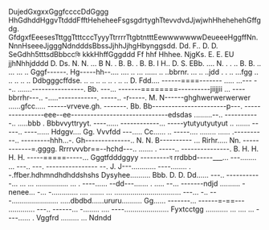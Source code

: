 DujedGxgxxGggfccccDdGggg HhGdhddHggvTtdddFfftHeheheeFsgsgdrtyghTtevvdvdJjwjwhHhehehehGffgdg.          GfdgxfEeesesTttggTtttcccTyyyTtrrrrTtgbtntttEewwwwwwwDeueeeHggffNn.  NnnHseeeJjgggNdndddsBbssJjhhJjhgHbynggsdd.  Dd.   F.. D.    D.  SeGdhh5tttsdBbbccকি kkkHhffGggddd  Ff hhf Hhhee.  NjgKs.   E.      E. EU jjhNhhjdddd     D.   Ds.  N. N.  ... B   N.  .    B. B.  .   B. B.  I   H.. D. S. EBb.  ....  N.  .   . ..  B. B.   .. ... ... .. Gggf------.  Hg-----hh--.... .... .. ... ...... .. ..bbrnr. ... .. ..jdd
.  . .. ...fgg .. .. .. .. .. Ddbgggcffdse. .. .. .. .. .. . .. ..  D. Fdd....    ------====-------
..... ...---
--.. .......----------------.   Bb. ---... -------========----------jiijjii
... ----bbrrhr---.. -.....------------.  -----.. -r-----.    M. N------ghghwerwerwerwer
......gfcc..... ------vrveve.gh. -------.  Bb. Bb-----------------------p---.  ----------------eee--ee------------------------------edsdas
.........--.. -----------..       .....bbb . Bbbvvyttryyt. ----...... ------------... -----ytutyutyutyut
.. ....... -----.. ----......    Hdggv.... Gg. Vvvfdd
---..... Cc......   .. -----.... ........ ...... .----------.. ---------hhh...-.    Gh--------------.. N. N. B----------
... Rirhr.....  Nn.  ------------=.gggg. Rrrrvvvbr==--hchd---.. ....... . -----.. ---------------.   B.  H. H. H. H. -----=====-----... Gggtfdddggyy
---------ব rrdbbd-----___... ---........ ...  ---.. ---.  ----------------
--.  J.  J---............  ----........ . -.ffber.hdhmndhdhddshshs Dysyhee.......... Bbb.  D.   D. Dd...... ---.. -----------... 
... ... ................ ... . ----...... --dd---....... . ..... --... -------ndjd
.......... -nenee... -... -............. .... ....... ... 
................................. ---... -.. 
---....................... .....dbdbd......ururu..........     Gg...... -------... ------=-==---
............. ---.. ------... -........ 
.... ----...................... Fyxtcctgg
........... 
... ....    ... ----...... . Vggfrd
......... 
... 
Ndndd
